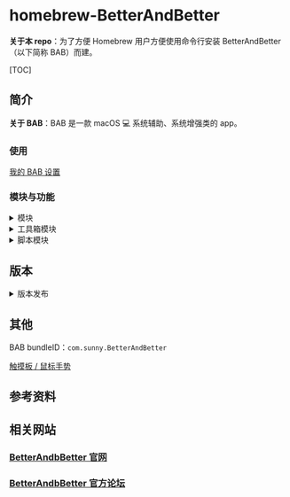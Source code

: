 # homebrew-BetterAndBetter

**关于本 repo**：为了方便 Homebrew 用户方便使用命令行安装 BetterAndBetter（以下简称 BAB）而建。


[TOC]

## 简介

**关于 BAB**：BAB 是一款 macOS :computer: 系统辅助、系统增强类的 app。

### 使用

[我的 BAB 设置](https://github.com/suliveevil/BetterAndBetter/blob/master/resources/)

### 模块与功能

<details>
<summary>模块</summary>

| 模块 | 功能 | 竞品 |
| --- | --- | --- |
| 触摸 | 用**触摸板手势**模拟按键、执行 AppleScript 等。 | BetterTouchTool、Jitouch |
| 鼠标 | 调节鼠标速度、加速度；用**鼠标手势**模拟按键、执行 AppleScript 等。 |  |
| 键盘 |  |  |
| 情景模式 | | |
| 自动跳窗 | 文件跳窗、文本跳窗：对选中的文字、文件进行快速操作。 | PopClip |
| 四角触发 |  |  |
| 窗口管理 | 窗口管理：窗口拖移、吸附、分屏、高亮 | |
| 工具箱 | 多个小工具的集合。 |  |
| 脚本 | 使用 AppleScript 扩展 BAB 功能 |  |

</details>





<details>
<summary>工具箱模块</summary>

| 工具 | 功能 | 竞品 |
| --- | --- |--- |
| 蓝牙解锁 | 蓝牙设备控制 macOS 解锁/锁屏/开机 | MacID |
| 平滑滚轮 | 让鼠标滚轮更丝滑 |  |
| 打字音效 | 模拟老式打字机音效 | Tickeys |
| 自动输入法 | 根据程序自动切换输入法 |  |
| 剪切板管理  | 管理剪切板历史 |  |
| **显示快捷键** | 显示当前有效的快捷键 | CheatSheet |
| 菜单栏 | 显示系统信息及隐藏菜单栏图标 | Dozer |
| **取色模块** | 在光标附近显示颜色等信息 |  |
| 数字小键盘 | 触摸板模拟数字小键盘 |  |
| **长截图** |  |  |
| **超级拖拽** |  | Safari 扩展：Drago |
| 避免 ⌘Q 误操作 |  |  |
| **清洁键盘，屏幕模式** |  |  |

</details>

<details>
<summary>脚本模块</summary>

| 脚本名称 | 脚本说明 |
| --- | --- |
| [Alfred](https://github.com/suliveevil/BetterAndBetter/blob/master/AppleScript/Alfred.applescript) | 调用 Alfred |
| [截图增强](https://github.com/suliveevil/BetterAndBetter/blob/master/AppleScript/BAB-CleanScreenCapture.applescript) | 截图增强 |
| [fHash](https://github.com/suliveevil/BetterAndBetter/blob/master/AppleScript/fHash.applescript) | 调用 fHash.app 计算文件哈希值 |


</details>



## 版本

<details>
<summary>版本发布</summary>


1. [BAB 官网](http://www.better365.cn)

2. [suliveevil/BetterAndBetter - GitHub](https://github.com/suliveevil/BetterAndBetter)

|  版本  | 发布日期     |  说明                |
| ------ | -------    | --------            |
| 1.6.28 | 2019-03-13 | 增加触摸屏二指功能     |
| 1.6.29 | 待定        | 待补充               |
| 1.6.30 | 待定        |待补充                |

</details>

## 其他

BAB bundleID：`com.sunny.BetterAndBetter`

[触摸板 / 鼠标手势](https://github.com/suliveevil/BetterAndBetter/blob/master/resources/Touchpad-Gesture.md)

## 参考资料

## 相关网站

### [BetterAndbBetter 官网](http://www.better365.cn)

### [BetterAndbBetter 官方论坛](http://www.better365.club/?fromuid=18)
